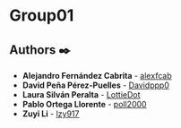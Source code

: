 # Group01

## Authors ✒️

- **Alejandro Fernández Cabrita** - [alexfcab](https://github.com/alexfcab)
- **David Peña Pérez-Puelles** - [Davidppp0](https://github.com/Davidppp0)
- **Laura Silván Peralta** - [LottieDot ](https://github.com/LottieDot)
- **Pablo Ortega Llorente** - [poll2000](https://github.com/poll2000)
- **Zuyi Li** - [lzy917](https://github.com/lzy917)
